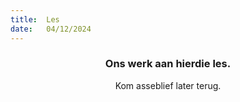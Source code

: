 ```yaml
---
title:  Les
date:   04/12/2024
---
```


### <center>Ons werk aan hierdie les.</center>
<center>Kom asseblief later terug.</center>